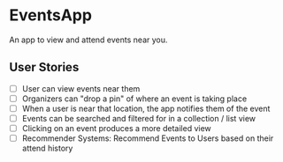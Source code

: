 # EventsApp

An app to view and attend events near you. 

## User Stories 
- [ ] User can view events near them 
- [ ] Organizers can "drop a pin" of where an event is taking place 
- [ ] When a user is near that location, the app notifies them of the event
- [ ] Events can be searched and filtered for in a collection / list view 
- [ ] Clicking on an event produces a more detailed view
- [ ] Recommender Systems: Recommend Events to Users based on their attend history

